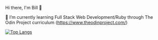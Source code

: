 Hi there, I'm Bill 👋

🌱 I’m currently learning Full Stack Web Development/Ruby through The Odin Project curriculum (https://www.theodinproject.com/) 

[![Top Langs](https://github-readme-stats.vercel.app/api/top-langs/?username=BillC424&layout=compact)](https://github.com/BillC424)


